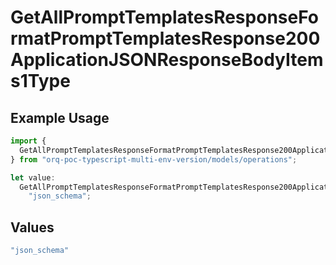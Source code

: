 # GetAllPromptTemplatesResponseFormatPromptTemplatesResponse200ApplicationJSONResponseBodyItems1Type

## Example Usage

```typescript
import {
  GetAllPromptTemplatesResponseFormatPromptTemplatesResponse200ApplicationJSONResponseBodyItems1Type,
} from "orq-poc-typescript-multi-env-version/models/operations";

let value:
  GetAllPromptTemplatesResponseFormatPromptTemplatesResponse200ApplicationJSONResponseBodyItems1Type =
    "json_schema";
```

## Values

```typescript
"json_schema"
```